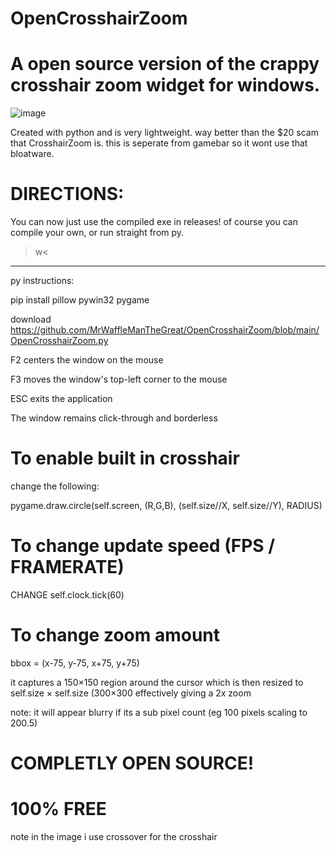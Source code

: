 # OpenCrosshairZoom
# A open source version of the crappy crosshair zoom widget for windows.

![image](https://github.com/user-attachments/assets/96c1ba2f-d85e-44e4-af04-c0b57bc5bc32)


Created with python and is very lightweight.
way better than the $20 scam that CrosshairZoom is.
this is seperate from gamebar so it wont use that bloatware.

# DIRECTIONS:

You can now just use the compiled exe in releases!
of course you can compile your own, or run straight from py.
>w<
______

py instructions:

pip install pillow pywin32 pygame

download https://github.com/MrWaffleManTheGreat/OpenCrosshairZoom/blob/main/OpenCrosshairZoom.py

F2 centers the window on the mouse

F3 moves the window's top-left corner to the mouse

ESC exits the application

The window remains click-through and borderless

# To enable built in crosshair

change the following:

 pygame.draw.circle(self.screen, (R,G,B),
                                    (self.size//X, self.size//Y), RADIUS)

# To change update speed (FPS / FRAMERATE)

CHANGE self.clock.tick(60)

# To change zoom amount

bbox = (x-75, y-75, x+75, y+75)

it captures a 150×150 region around the cursor which is then resized to self.size × self.size (300×300 effectively giving a 2x zoom

note: it will appear blurry if its a sub pixel count (eg 100 pixels scaling to 200.5)
# COMPLETLY OPEN SOURCE!

# 100% FREE


note in the image i use crossover for the crosshair
